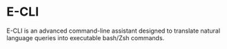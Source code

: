 # E-CLI
E-CLI is an advanced command-line assistant designed to translate natural language queries into executable bash/Zsh commands.
